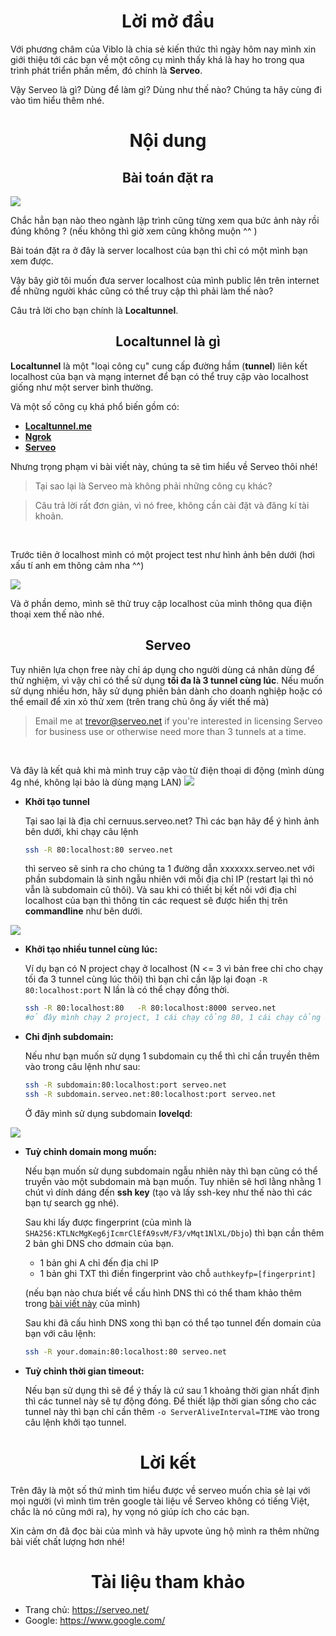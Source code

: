 <div align="center">

# Lời mở đầu
</div>

Với phương châm của Viblo là chia sẻ kiến thức thì ngày hôm nay mình xin giới thiệu tới các bạn về một công cụ mình thấy khá là hay ho trong qua trình phát triển phần mềm, đó chính là **Serveo**.

Vậy Serveo là gì? Dùng để làm gì? Dùng như thế nào?  Chúng ta hãy cùng đi vào tìm hiểu thêm nhé.

<div align="center">

# Nội dung
</div>

<div align="center">

## Bài toán đặt ra
</div>

![](https://images.viblo.asia/90f9676b-c907-499c-a96a-19b1ef3d15b3.jpg)

Chắc hẳn bạn nào theo ngành lập trình cũng từng xem qua bức ảnh này rồi đúng không ? (nếu không thì giờ xem cũng không muộn ^^ )

Bài toán đặt ra ở đây là server localhost của bạn thì chỉ có một mình bạn xem được.  

Vậy bây giờ tôi muốn đưa server localhost của mình public lên trên internet để những người khác cũng có thể truy cập thì phải làm thế nào?

Câu trả lời cho bạn chính là **Localtunnel**.

<div align="center">

## Localtunnel là gì
</div>

**Localtunnel** là một "loại công cụ" cung cấp đường hầm (**tunnel**) liên kết localhost của bạn và mạng internet để bạn có thể truy cập vào localhost giống như một server bình thường. 

Và một số công cụ khá phổ biến gồm có:

+ [**Localtunnel.me**](https://localtunnel.github.io/www/)
+ [**Ngrok**](https://ngrok.com/)
+ [**Serveo**](https://serveo.net/)

Nhưng trọng phạm vi bài viết này, chúng ta sẽ tìm hiểu về  Serveo thôi nhé!

> Tại sao lại là Serveo mà không phải những công cụ khác?

> Câu trả lời rất đơn giản, vì nó free, không cần cài đặt và đăng kí tài khoản.

<br>

Trước tiên ở localhost mình có một project test như hình ảnh bên dưới (hơi xấu tí anh em thông cảm nha ^^)

![](https://images.viblo.asia/253bb21a-f466-43ca-9a86-b7c450d9f8b3.jpg)


Và ở phần demo, mình sẽ thử truy cập localhost của mình thông qua điện thoại xem thế nào nhé.

<div align="center">

## Serveo
</div>

Tuy nhiên lựa chọn free này chỉ áp dụng cho người dùng cá nhân dùng để thử nghiệm, vì vậy chỉ có thể sử dụng **tối đa là 3 tunnel cùng lúc**. Nếu muốn sử dụng nhiều hơn, hãy sử dụng phiên bản dành cho doanh nghiệp hoặc có thể email để xin xỏ thử xem (trên trang chủ ông ấy viết thế mà)

> Email me at trevor@serveo.net if you're interested in licensing Serveo for business use or otherwise need more than 3 tunnels at a time.

<br>

Và đây là kết quả khi mà mình truy cập vào từ điện thoại di động (mình dùng 4g nhé, không lại bảo là dùng mạng LAN)
![](https://images.viblo.asia/f03095f6-5e2d-48ec-af40-97eb16e78179.jpg)

- **Khởi tạo tunnel**

    Tại sao lại là địa chỉ cernuus.serveo.net? Thì các bạn hãy để ý hình ảnh bên dưới, khi chạy câu lệnh 

    ```bash
    ssh -R 80:localhost:80 serveo.net
    ```
    thì serveo sẽ sinh ra cho chúng ta 1 đường dẫn xxxxxxx.serveo.net với phần subdomain là sinh ngẫu nhiên với mỗi địa chỉ IP (restart lại thì nó vẫn là subdomain cũ thôi).  Và sau khi có thiết bị kết nối với địa chỉ localhost của bạn thì thông tin các request sẽ được hiển thị trên **commandline** như bên dưới.

![](https://images.viblo.asia/b8790e8e-ac33-4c3a-a77c-5e63ea591e0a.jpg)

- **Khởi tạo nhiều tunnel cùng lúc:**

    Ví dụ bạn có N project chạy ở localhost (N <= 3 vì bản free chỉ cho chạy tối đa 3 tunnel cùng lúc thôi) thì bạn chỉ cần lặp lại đoạn `-R 80:localhost:port` N lần là có thể chạy đồng thời.

    ```bash
    ssh -R 80:localhost:80   -R 80:localhost:8000 serveo.net
    #ở đây mình chạy 2 project, 1 cái chạy cổng 80, 1 cái chạy cổng 8000
    ```


- **Chỉ định subdomain:**

    Nếu như bạn muốn sử dụng 1 subdomain cụ thể thì chỉ cần truyền thêm vào trong câu lệnh như sau:

    ```bash
    ssh -R subdomain:80:localhost:port serveo.net
    ssh -R subdomain.serveo.net:80:localhost:port serveo.net
    ```

    Ở đây mình sử dụng subdomain **lovelqd**:

![](https://images.viblo.asia/acb00347-c676-4e30-abc8-e5d71cf756b1.jpg)

- **Tuỳ chỉnh domain mong muốn:**

    Nếu bạn muốn sử dụng subdomain ngẫu nhiên này thì bạn cũng có thể truyền vào một subdomain mà bạn muốn. Tuy nhiên sẽ hơi lằng nhằng 1 chút vì dính dáng đến **ssh key** (tạo và lấy ssh-key như thế nào thì các bạn tự search gg nhé). 

    Sau khi lấy được fingerprint (của mình là `SHA256:KTLNcMgKeg6jIcmrClEfA9svM/F3/vMqt1NlXL/Dbjo`) thì bạn cần thêm 2 bản ghi DNS cho dơmain của bạn.

    - 1 bản ghi A chỉ đến địa chỉ IP  
    - 1 bản ghi TXT thì điền fingerprint vào chỗ `authkeyfp=[fingerprint]`

    (nếu bạn nào chưa biết về cấu hình DNS thì có thể tham khảo thêm trong [bài viết này](https://viblo.asia/p/zimbra-mail-server-on-centos-part-1-bJzKmWEwl9N#_2-cai-dat-va-cau-hinh-dich-vu-dns-domain-name-service-1) của mình)

    Sau khi đã cấu hình DNS xong thì bạn có thể tạo tunnel đến domain của bạn với câu lệnh:
    ```bash
    ssh -R your.domain:80:localhost:80 serveo.net
    ```

- **Tuỳ chỉnh thời gian timeout:**

    Nếu bạn sử dụng thì sẽ để ý thấy là cứ sau 1 khoảng thời gian nhất định thì các tunnel này sẽ tự động đóng. Để thiết lập thời gian sống cho các tunnel này thì bạn chỉ cần thêm `-o ServerAliveInterval=TIME` vào trong câu lệnh khởi tạo tunnel.

<div align="center">

# Lời kết
</div>

Trên đây là một số thứ mình tìm hiểu được về serveo muốn chia sẻ lại với mọi người (vì mình tìm trên google tài liệu về Serveo không có tiếng Việt, chắc là nó cũng mới ra), hy vọng nó giúp ích cho các bạn.

Xin cảm ơn đã đọc bài của mình và hãy upvote ủng hộ mình ra thêm những bài viết chất lượng hơn nhé!

<div align="center">
    
# Tài liệu tham khảo
</div>

- Trang chủ: https://serveo.net/
- Google: https://www.google.com/